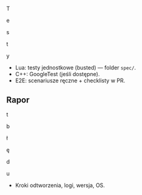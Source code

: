 #

T

e

s

t

y

- Lua: testy jednostkowe (busted) — folder `spec/`.
- C++: GoogleTest (jeśli dostępne).
- E2E: scenariusze ręczne + checklisty w PR.

## Rapor

t

b

ł

ę

d

u

- Kroki odtworzenia, logi, wersja, OS.
